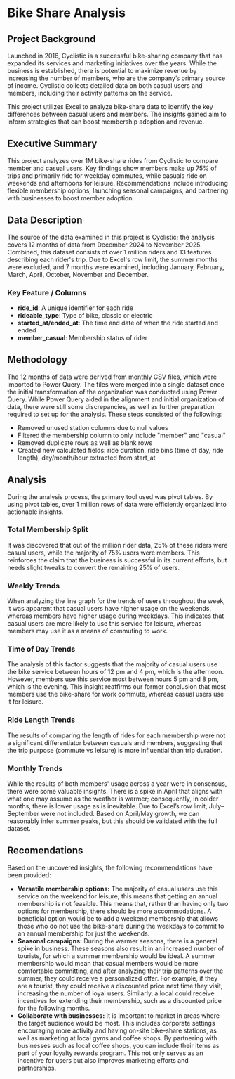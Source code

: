 # Bike Share Analysis 

## Project Background
Launched in 2016, Cyclistic is a successful bike-sharing company that has expanded its services and marketing initiatives over the years. While the business is established, there is potential to maximize revenue by increasing the number of members, who are the company’s primary source of income. Cyclistic collects detailed data on both casual users and members, including their activity patterns on the service.

This project utilizes Excel to analyze bike-share data to identify the key differences between casual users and members. The insights gained aim to inform strategies that can boost membership adoption and revenue. 

## Executive Summary 
This project analyzes over 1M bike-share rides from Cyclistic to compare member and casual users. Key findings show members make up 75% of trips and primarily ride for weekday commutes, while casuals ride on weekends and afternoons for leisure. Recommendations include introducing flexible membership options, launching seasonal campaigns, and partnering with businesses to boost member adoption.

## Data Description 

The source of the data examined in this project is Cyclistic; the analysis covers 12 months of data from December 2024 to November 2025. Combined, this dataset consists of over 1 million riders and 13 features describing each rider's trip. Due to Excel's row limit, the summer months were excluded, and 7 months were examined, including January, February, March, April, October, November and December. 

### Key Feature / Columns
- **ride_id**: A unique identifier for each ride
- **rideable_type**: Type of bike, classic or electric
- **started_at/ended_at**: The time and date of when the ride started and ended
- **member_casual**: Membership status of rider

## Methodology 
The 12 months of data were derived from monthly CSV files, which were imported to Power Query. The files were merged into a single dataset once the initial transformation of the organization was conducted using Power Query. While Power Query aided in the alignment and initial organization of data, there were still some discrepancies, as well as further preparation required to set up for the analysis. These steps consisted of the following:

- Removed unused station columns due to null values 
- Filtered the membership column to only include "member" and "casual" 
- Removed duplicate rows as well as blank rows
- Created new calculated fields: ride duration, ride bins (time of day, ride length), day/month/hour extracted from start_at

## Analysis
During the analysis process, the primary tool used was pivot tables. By using pivot tables, over 1 million rows of data were efficiently organized into actionable insights. 

### Total Membership Split 
It was discovered that out of the million rider data, 25% of these riders were casual users, while the majority of 75% users were members. This reinforces the claim that the business is successful in its current efforts, but needs slight tweaks to convert the remaining 25% of users. 

### Weekly Trends 
When analyzing the line graph for the trends of users throughout the week, it was apparent that casual users have higher usage on the weekends, whereas members have higher usage during weekdays. This indicates that casual users are more likely to use this service for leisure, whereas members may use it as a means of commuting to work.

### Time of Day Trends
The analysis of this factor suggests that the majority of casual users use the bike service between hours of 12 pm and 4 pm, which is the afternoon. However, members use this service most between hours 5 pm and 8 pm, which is the evening. This insight reaffirms our former conclusion that most members use the bike-share for work commute, whereas casual users use it for leisure. 

### Ride Length Trends
The results of comparing the length of rides for each membership were not a significant differentiator between casuals and members, suggesting that the trip purpose (commute vs leisure) is more influential than trip duration. 
### Monthly Trends
While the results of both members' usage across a year were in consensus, there were some valuable insights. There is a spike in April that aligns with what one may assume as the weather is warmer; consequently, in colder months, there is lower usage as is inevitable. Due to Excel’s row limit, July–September were not included. Based on April/May growth, we can reasonably infer summer peaks, but this should be validated with the full dataset.
 
## Recomendations 
Based on the uncovered insights, the following recommendations have been provided:
- **Versatile membership options:** The majority of casual users use this service on the weekend for leisure; this means that getting an annual membership is not feasible. This means that, rather than having only two options for membership, there should be more accommodations. A beneficial option would be to add a weekend membership that allows those who do not use the bike-share during the weekdays to commit to an annual membership for just the weekends. 
- **Seasonal campaigns:** During the warmer seasons, there is a general spike in business. These seasons also result in an increased number of tourists, for which a summer membership would be ideal. A summer membership would mean that casual members would be more comfortable committing, and after analyzing their trip patterns over the summer, they could receive a personalized offer. For example, if they are a tourist, they could receive a discounted price next time they visit, increasing the number of loyal users. Similarly, a local could receive incentives for extending their membership, such as a discounted price for the following months. 
- **Collaborate with businesses:** It is important to market in areas where the target audience would be most. This includes corporate settings encouraging more activity and having on-site bike-share stations, as well as marketing at local gyms and coffee shops. By partnering with businesses such as local coffee shops, you can include their items as part of your loyalty rewards program. This not only serves as an incentive for users but also improves marketing efforts and partnerships.


